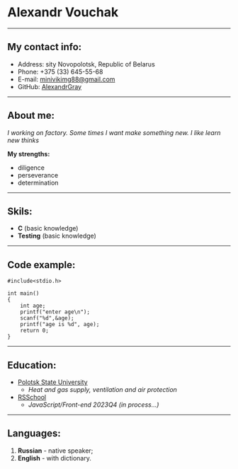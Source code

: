 # Alexandr Vouchak
------
## My contact info:
* Address: sity Novopolotsk, Republic of Belarus
* Phone: +375 (33) 645-55-68
* E-mail: [minivikimg88@gmail.com](https://google.com/)
* GitHub: [AlexandrGray](https://github.com/AlexandrGray)

******

## About me:
*I working on factory. Some times I want make something new. I like learn new thinks*

__My strengths:__
* diligence
* perseverance
* determination

------

## Skils:
- __C__ (basic knowledge)
- __Testing__ (basic knowledge)

------

## Code example:
```
#include<stdio.h>

int main()
{
    int age;
    printf("enter age\n");
    scanf("%d",&age);
    printf("age is %d", age);
    return 0;
}
```

------

## Education:
* [Polotsk State University](https://www.psu.by/ru/)
    * _Heat and gas supply, ventilation and air protection_
* [RSSchool](https://app.rs.school/)
    * _JavaScript/Front-end 2023Q4 (in process...)_

------

## Languages:
1. __Russian__ - native speaker;
1. __English__ - with dictionary.
